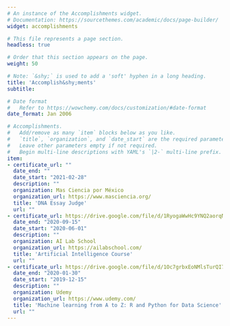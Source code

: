 ```yaml
---
# An instance of the Accomplishments widget.
# Documentation: https://sourcethemes.com/academic/docs/page-builder/
widget: accomplishments

# This file represents a page section.
headless: true

# Order that this section appears on the page.
weight: 50

# Note: `&shy;` is used to add a 'soft' hyphen in a long heading.
title: 'Accomplish&shy;ments'
subtitle:

# Date format
#   Refer to https://wowchemy.com/docs/customization/#date-format
date_format: Jan 2006

# Accomplishments.
#   Add/remove as many `item` blocks below as you like.
#   `title`, `organization`, and `date_start` are the required parameters.
#   Leave other parameters empty if not required.
#   Begin multi-line descriptions with YAML's `|2-` multi-line prefix.
item:
- certificate_url: ""
  date_end: ""
  date_start: "2021-02-28"
  description: ""
  organization: Mas Ciencia por México
  organization_url: https://www.masciencia.org/
  title: 'DNA Essay Judge'
  url: ""
- certificate_url: https://drive.google.com/file/d/1RyogaWwHc9YNQ2aorqNREjB8Bb-2bu0Z/view?usp=sharing
  date_end: "2020-09-15"
  date_start: "2020-06-01"
  description: ""
  organization: AI Lab School
  organization_url: https://ailabschool.com/
  title: 'Artificial Intelligence Course'
  url: ""
- certificate_url: https://drive.google.com/file/d/1Oc7grbxEoNMlsTurQI7dGgSkusIVe-o8/view?usp=sharing
  date_end: "2020-01-30"
  date_start: "2019-12-15"
  description: ""
  organization: Udemy
  organization_url: https://www.udemy.com/
  title: 'Machine learning from A to Z: R and Python for Data Science'
  url: ""
---
```

